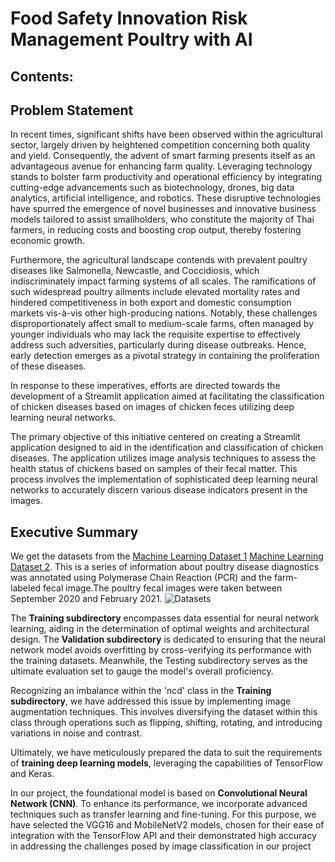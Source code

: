 # Food Safety Innovation Risk Management Poultry with AI   


## Contents:

## Problem Statement

In recent times, significant shifts have been observed within the agricultural sector, largely driven by heightened competition concerning both quality and yield. Consequently, the advent of smart farming presents itself as an advantageous avenue for enhancing farm quality. Leveraging technology stands to bolster farm productivity and operational efficiency by integrating cutting-edge advancements such as biotechnology, drones, big data analytics, artificial intelligence, and robotics. These disruptive technologies have spurred the emergence of novel businesses and innovative business models tailored to assist smallholders, who constitute the majority of Thai farmers, in reducing costs and boosting crop output, thereby fostering economic growth.

Furthermore, the agricultural landscape contends with prevalent poultry diseases like Salmonella, Newcastle, and Coccidiosis, which indiscriminately impact farming systems of all scales. The ramifications of such widespread poultry ailments include elevated mortality rates and hindered competitiveness in both export and domestic consumption markets vis-à-vis other high-producing nations. Notably, these challenges disproportionately affect small to medium-scale farms, often managed by younger individuals who may lack the requisite expertise to effectively address such adversities, particularly during disease outbreaks. Hence, early detection emerges as a pivotal strategy in containing the proliferation of these diseases.

In response to these imperatives, efforts are directed towards the development of a Streamlit application aimed at facilitating the classification of chicken diseases based on images of chicken feces utilizing deep learning neural networks.

The primary objective of this initiative centered on creating a Streamlit application designed to aid in the identification and classification of chicken diseases. The application utilizes image analysis techniques to assess the health status of chickens based on samples of their fecal matter. This process involves the implementation of sophisticated deep learning neural networks to accurately discern various disease indicators present in the images.

## Executive Summary
We get the datasets from the [Machine Learning Dataset 
1](https://zenodo.org/record/5801834#.Y3MAC3ZBy8U)
[Machine Learning Dataset 
2](https://zenodo.org/record/4628934#.Y3MA6HZBy8U). This is a series of information about poultry disease diagnostics was annotated using Polymerase Chain Reaction (PCR) and the farm-labeled fecal image.The poultry fecal images were taken  between September 2020 and February 2021.
![Datasets](./picture/dataset.png)



The   **Training subdirectory** encompasses data essential for neural network learning, aiding in the determination of optimal weights and architectural design. The **Validation subdirectory** is dedicated to ensuring that the neural network model avoids overfitting by cross-verifying its performance with the training datasets. Meanwhile, the Testing subdirectory serves as the ultimate evaluation set to gauge the model's overall proficiency.

Recognizing an imbalance within the 'ncd' class in the **Training subdirectory**, we have addressed this issue by implementing image augmentation techniques. This involves diversifying the dataset within this class through operations such as flipping, shifting, rotating, and introducing variations in noise and contrast.

Ultimately, we have meticulously prepared the data to suit the requirements of **training deep learning models**, leveraging the capabilities of TensorFlow and Keras.

In our project, the foundational model is based on **Convolutional Neural Network (CNN)**. To enhance its performance, we incorporate advanced techniques such as transfer learning and fine-tuning. For this purpose, we have selected the VGG16 and MobileNetV2 models, chosen for their ease of integration with the TensorFlow API and their demonstrated high accuracy in addressing the challenges posed by image classification in our project





















